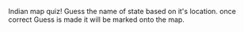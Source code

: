Indian map quiz! Guess the name of state based on it's location. once correct Guess is made it will be marked onto the map.
